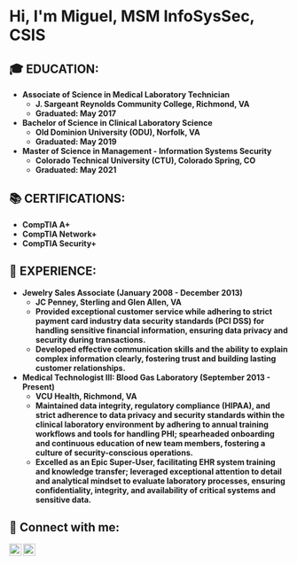 <h1>Hi, I'm Miguel, MSM InfoSysSec, CSIS 

<h2>🎓  EDUCATION:</h2>

- <b>Associate of Science in Medical Laboratory Technician</b>
  - <b>J. Sargeant Reynolds Community College, Richmond, VA </b>
  - <b>Graduated: May 2017</b>
- <b>Bachelor of Science in Clinical Laboratory Science</b>
  - <b>Old Dominion University (ODU), Norfolk, VA</b>
  - <b>Graduated: May 2019 </b>
- <b>Master of Science in Management - Information Systems Security </b>
  - <b>Colorado Technical University (CTU), Colorado Spring, CO</b>
  - <b>Graduated: May 2021</b>

<h2>📚 CERTIFICATIONS:</h2>

- <b>CompTIA A+</b>
- <b>CompTIA Network+</b>
- <b>CompTIA Security+</b>

<h2>💼  EXPERIENCE:</h2>

- <b>Jewelry Sales Associate (January 2008 - December 2013)</b>
  - <b>JC Penney, Sterling and Glen Allen, VA</b>
  - <b>Provided exceptional customer service while adhering to strict payment card industry data security standards (PCI DSS) for handling sensitive financial information, ensuring data privacy and security during transactions. </b>
  - <b>Developed effective communication skills and the ability to explain complex information clearly, fostering trust and building lasting customer relationships.</b>
- <b>Medical Technologist III: Blood Gas Laboratory (September 2013 - Present)</b>
  - <b>VCU Health, Richmond, VA </b>
  - <b>Maintained data integrity, regulatory compliance (HIPAA), and strict adherence to data privacy and security standards within the clinical laboratory environment by adhering to annual training workflows and tools for handling PHI; spearheaded onboarding and continuous education of new team members, fostering a culture of security-conscious operations. </b>
  - <b>Excelled as an Epic Super-User, facilitating EHR system training and knowledge transfer; leveraged exceptional attention to detail and analytical mindset to evaluate laboratory processes, ensuring confidentiality, integrity, and availability of critical systems and sensitive data.</b>

<h2> 🤳 Connect with me:</h2>


[<img align="left" alt="miguelcueto | LinkedIn" width="22px" src="https://cdn.jsdelivr.net/npm/simple-icons@v3/icons/linkedin.svg" />][linkedin]
[<img align="left" alt="miguel_cueto5 | Twitter" width="22px" src="https://cdn.jsdelivr.net/npm/simple-icons@v3/icons/twitter.svg" />][twitter]

[linkedin]: https://www.linkedin.com/in/miguelcueto/
[twitter]: https://x.com/miguel_cueto5
